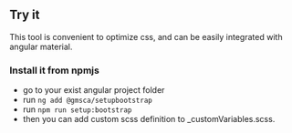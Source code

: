 ## Try it

This tool is convenient to optimize css, and can be easily integrated with angular material.

### Install it from npmjs

- go to your exist angular project folder
- run `ng add @gmsca/setupbootstrap`
- run `npm run setup:bootstrap`
- then you can add custom scss definition to \_customVariables.scss.
